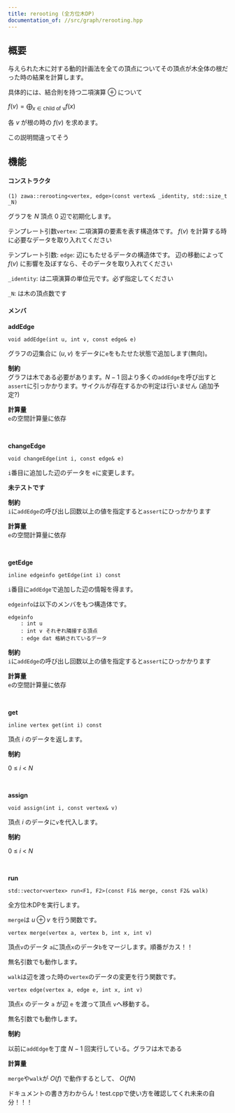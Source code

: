 ```yaml
---
title: rerooting (全方位木DP)
documentation_of: //src/graph/rerooting.hpp
---
```


## 概要

 与えられた木に対する動的計画法を全ての頂点についてその頂点が木全体の根だった時の結果を計算します。

具体的には、結合則を持つ二項演算 $\oplus$ について

$\displaystyle f(v) = \bigoplus_{x \in \text{child of v}} f(x)$

各 $v$ が根の時の $f(v)$ を求めます。

この説明間違ってそう

## 機能

#### コンストラクタ
```
(1) zawa::rerooting<vertex, edge>(const vertex& _identity, std::size_t _N)
```
グラフを $N$ 頂点 $0$ 辺で初期化します。

テンプレート引数`vertex`: 二項演算の要素を表す構造体です。 $f(v)$ を計算する時に必要なデータを取り入れてください

テンプレート引数: `edge`: 辺にもたせるデータの構造体です。 辺の移動によって $f(v)$ に影響を及ぼすなら、そのデータを取り入れてください

`_identity`: は二項演算の単位元です。必ず指定してください

`_N`: は木の頂点数です

#### メンバ

**addEdge**
```
void addEdge(int u, int v, const edge& e)
```

グラフの辺集合に $(u, v)$ をデータに`e`をもたせた状態で追加します(無向)。

**制約**  
グラフは木である必要があります。$N - 1$ 回より多くの`addEdge`を呼び出すと`assert`に引っかかります。サイクルが存在するかの判定は行いません (追加予定?)

**計算量**  
`e`の空間計算量に依存

<br/>

**changeEdge**
```
void changeEdge(int i, const edge& e)
```
`i`番目に追加した辺のデータを `e`に変更します。

**未テストです**

**制約**  
`i`に`addEdge`の呼び出し回数以上の値を指定すると`assert`にひっかかります

**計算量**  
`e`の空間計算量に依存

<br />

**getEdge**
```
inline edgeinfo getEdge(int i) const 
```
`i`番目に`addEdge`で追加した辺の情報を得ます。

`edgeinfo`は以下のメンバをもつ構造体です。  
```
edgeinfo
	: int u
	: int v それぞれ隣接する頂点
	: edge dat 格納されているデータ
```

**制約**  
`i`に`addEdge`の呼び出し回数以上の値を指定すると`assert`にひっかかります

**計算量**  
`e`の空間計算量に依存

<br />

**get**
```
inline vertex get(int i) const
```
頂点 $i$ のデータを返します。

**制約**

$0\ \le\ i\ <\ N$


<br/>

**assign**
```
void assign(int i, const vertex& v)
```

頂点 $i$ のデータに`v`を代入します。

**制約**

$0\ \le\ i\ <\ N$

<br />

**run**
```
std::vector<vertex> run<F1, F2>(const F1& merge, const F2& walk)
```

全方位木DPを実行します。

`merge`は $u\oplus v$ を行う関数です。 
```
vertex merge(vertex a, vertex b, int x, int v)
```
頂点`v`のデータ `a`に頂点`x`のデータ`b`をマージします。順番がカス！！

無名引数でも動作します。

`walk`は辺を渡った時の`vertex`のデータの変更を行う関数です。
```
vertex edge(vertex a, edge e, int x, int v)
```
頂点`x` のデータ `a` が辺 `e` を渡って頂点 `v`へ移動する。

無名引数でも動作します。

**制約**

以前に`addEdge`を丁度 $N - 1$ 回実行している。グラフは木である

**計算量**

`merge`や`walk`が $O(f)$ で動作するとして、 $O(fN)$

ドキュメントの書き方わからん！test.cppで使い方を確認してくれ未来の自分！！！

